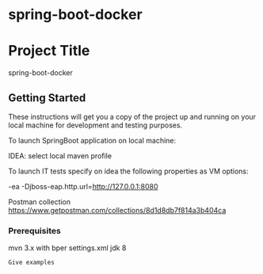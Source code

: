 # spring-boot-docker

# Project Title

spring-boot-docker

## Getting Started
These instructions will get you a copy of the project up and running on your local machine for development and testing purposes. 

To launch SpringBoot application on local machine:

IDEA: 
select local maven profile

To launch IT tests specify on idea the following properties as VM options:

-ea -Djboss-eap.http.url=http://127.0.0.1:8080

Postman collection
https://www.getpostman.com/collections/8d1d8db7f814a3b404ca



### Prerequisites
mvn 3.x with bper settings.xml
jdk 8

```
Give examples
```